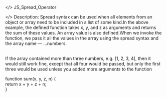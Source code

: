 </> JS_Spread_Operator

</> Description:
Spread syntax can be used when all elements from an object or array need to be included in a list of some kind.In the above example, the defined function takes x, y, and z as arguments and returns the sum of these values. An array value is also defined.When we invoke the function, we pass it all the values in the array using the spread syntax and the array name — ...numbers. <br><br>

If the array contained more than three numbers, e.g. [1, 2, 3, 4], then it would still work fine, except that all four would be passed, but only the first three would be used unless you added more arguments to the function<br>

function sum(x, y, z, n) {<br>
  return x + y + z + n;<br>
}<br>
